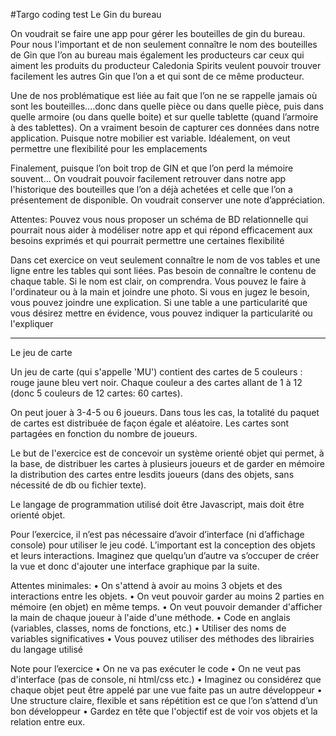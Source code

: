 #Targo coding test
Le Gin du bureau

On voudrait se faire une app pour gérer les bouteilles de gin du bureau.  Pour nous l'important et de non seulement connaître le nom des bouteilles de Gin que l’on au bureau mais également les producteurs car ceux qui aiment les produits du producteur Caledonia Spirits veulent pouvoir trouver facilement les autres Gin que l’on a et qui sont de ce même producteur.

Une de nos problématique est liée au fait que l’on ne se rappelle jamais où sont les bouteilles….donc dans quelle pièce ou dans quelle pièce, puis dans quelle armoire (ou dans quelle boite) et sur quelle tablette (quand l’armoire à des tablettes).  On a vraiment besoin de capturer ces données dans notre application. Puisque notre mobilier est variable.  Idéalement, on veut permettre une flexibilité pour les emplacements

Finalement, puisque l’on boit trop de GIN et que l’on perd la mémoire souvent... On voudrait pouvoir facilement retrouver dans notre app l'historique des bouteilles que l’on a déjà achetées et celle que l’on a présentement de disponible. On voudrait conserver une note d’appréciation.

Attentes: Pouvez vous nous proposer un schéma de BD relationnelle qui pourrait nous aider à modéliser notre app et qui répond efficacement aux besoins exprimés et qui pourrait permettre une certaines flexibilité

Dans cet exercice on veut seulement connaître le nom de vos tables et une ligne entre les tables qui sont liées. Pas besoin de connaître le contenu de chaque table. Si le nom est clair, on comprendra. Vous pouvez le faire à l'ordinateur ou à la main et joindre une photo. Si vous en jugez le besoin, vous pouvez joindre une explication. Si une table a une particularité que vous désirez mettre en évidence, vous pouvez indiquer la particularité ou l'expliquer
 
---

Le jeu de carte

Un jeu de carte (qui s'appelle 'MU') contient des cartes de 5 couleurs : rouge jaune bleu vert noir. Chaque couleur a des cartes allant de 1 à 12 (donc 5 couleurs de 12 cartes: 60 cartes).

On peut jouer à 3-4-5 ou 6 joueurs.  Dans tous les cas, la totalité du paquet de cartes est distribuée de façon égale et aléatoire. Les cartes sont partagées en fonction du nombre de joueurs.

Le but de l'exercice est de concevoir un système orienté objet qui permet, à la base, de distribuer les cartes à plusieurs joueurs et de garder en mémoire la distribution des cartes entre lesdits joueurs (dans des objets, sans nécessité de db ou fichier texte).

Le langage de programmation utilisé doit être Javascript, mais doit être orienté objet.

Pour l’exercice, il n’est pas nécessaire d’avoir d’interface (ni d’affichage console) pour utiliser le jeu codé. L’important est la conception des objets et leurs interactions. Imaginez que quelqu’un d’autre va s’occuper de créer la vue et donc d'ajouter une interface graphique par la suite.

Attentes minimales:
•	On s'attend à avoir au moins 3 objets et des interactions entre les objets.
•	On veut pouvoir garder au moins 2 parties en mémoire (en objet) en même temps.
•	On veut pouvoir demander d'afficher la main de chaque joueur à l'aide d'une méthode.
•	Code en anglais (variables, classes, noms de fonctions, etc.)
•	Utiliser des noms de variables significatives
•	Vous pouvez utiliser des méthodes des librairies du langage utilisé

Note pour l’exercice
•	On ne va pas exécuter le code
•	On ne veut pas d'interface (pas de console, ni html/css etc.)
•	Imaginez ou considérez que chaque objet peut être appelé par une vue faite pas un autre développeur
•	Une structure claire, flexible et sans répétition est ce que l’on s’attend d’un bon développeur
•	Gardez en tête que l'objectif est de voir vos objets et la relation entre eux.
